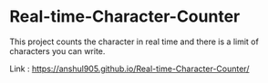 # Real-time-Character-Counter

This project counts the character in real time and there is a limit of characters you can write.

Link : https://anshul905.github.io/Real-time-Character-Counter/
